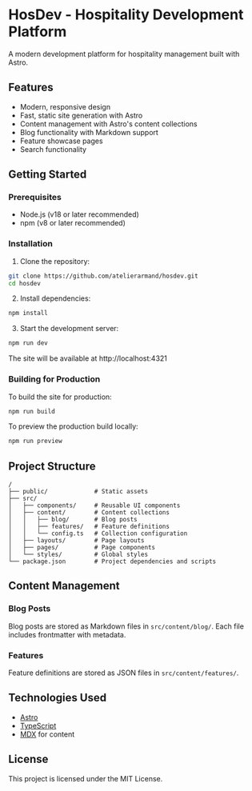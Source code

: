 # HosDev - Hospitality Development Platform

A modern development platform for hospitality management built with Astro.

## Features

- Modern, responsive design
- Fast, static site generation with Astro
- Content management with Astro's content collections
- Blog functionality with Markdown support
- Feature showcase pages
- Search functionality

## Getting Started

### Prerequisites

- Node.js (v18 or later recommended)
- npm (v8 or later recommended)

### Installation

1. Clone the repository:
```bash
git clone https://github.com/atelierarmand/hosdev.git
cd hosdev
```

2. Install dependencies:
```bash
npm install
```

3. Start the development server:
```bash
npm run dev
```

The site will be available at http://localhost:4321

### Building for Production

To build the site for production:

```bash
npm run build
```

To preview the production build locally:

```bash
npm run preview
```

## Project Structure

```
/
├── public/             # Static assets
├── src/
│   ├── components/     # Reusable UI components
│   ├── content/        # Content collections
│   │   ├── blog/       # Blog posts
│   │   ├── features/   # Feature definitions
│   │   └── config.ts   # Collection configuration
│   ├── layouts/        # Page layouts
│   ├── pages/          # Page components
│   └── styles/         # Global styles
└── package.json        # Project dependencies and scripts
```

## Content Management

### Blog Posts

Blog posts are stored as Markdown files in `src/content/blog/`. Each file includes frontmatter with metadata.

### Features

Feature definitions are stored as JSON files in `src/content/features/`.

## Technologies Used

- [Astro](https://astro.build/)
- [TypeScript](https://www.typescriptlang.org/)
- [MDX](https://mdxjs.com/) for content

## License

This project is licensed under the MIT License.